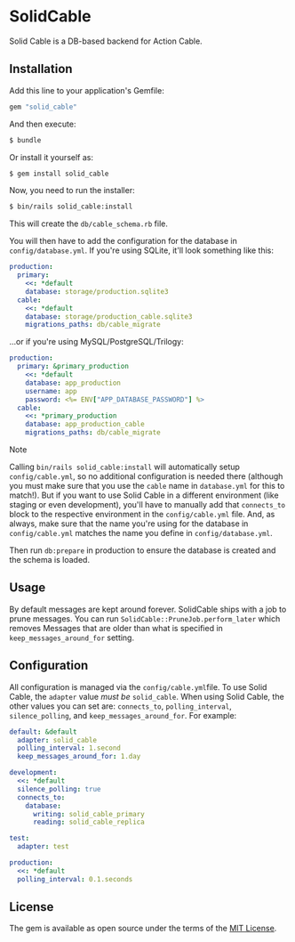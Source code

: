 # SolidCable

Solid Cable is a DB-based backend for Action Cable.


## Installation
Add this line to your application's Gemfile:

```ruby
gem "solid_cable"
```

And then execute:
```bash
$ bundle
```

Or install it yourself as:
```bash
$ gem install solid_cable
```

Now, you need to run the installer:

```bash
$ bin/rails solid_cable:install
```

This will create the `db/cable_schema.rb` file.

You will then have to add the configuration for the database in `config/database.yml`. If you're using SQLite, it'll look something like this:

```yaml
production:
  primary:
    <<: *default
    database: storage/production.sqlite3
  cable:
    <<: *default
    database: storage/production_cable.sqlite3
    migrations_paths: db/cable_migrate
```

...or if you're using MySQL/PostgreSQL/Trilogy:

```yaml
production:
  primary: &primary_production
    <<: *default
    database: app_production
    username: app
    password: <%= ENV["APP_DATABASE_PASSWORD"] %>
  cable:
    <<: *primary_production
    database: app_production_cable
    migrations_paths: db/cable_migrate
```

> [!NOTE]
> Calling `bin/rails solid_cable:install` will automatically setup `config/cable.yml`, so no additional configuration is needed there (although you must make sure that you use the `cable` name in `database.yml` for this to match!). But if you want to use Solid Cable in a different environment (like staging or even development), you'll have to manually add that `connects_to` block to the respective environment in the `config/cable.yml` file. And, as always, make sure that the name you're using for the database in `config/cable.yml` matches the name you define in `config/database.yml`.

Then run `db:prepare` in production to ensure the database is created and the schema is loaded.

## Usage

By default messages are kept around forever. SolidCable ships with a job to
prune messages. You can run `SolidCable::PruneJob.perform_later` which removes
Messages that are older than what is specified in `keep_messages_around_for`
setting.

## Configuration

All configuration is managed via the `config/cable.yml`file. To use Solid Cable, the `adapter` value *must be* `solid_cable`. When using Solid Cable, the other values you can set are: `connects_to`, `polling_interval`, `silence_polling`, and `keep_messages_around_for`. For example:

```yaml
default: &default
  adapter: solid_cable
  polling_interval: 1.second
  keep_messages_around_for: 1.day

development:
  <<: *default
  silence_polling: true
  connects_to:
    database:
      writing: solid_cable_primary
      reading: solid_cable_replica

test:
  adapter: test

production:
  <<: *default
  polling_interval: 0.1.seconds
```

## License
The gem is available as open source under the terms of the [MIT License](https://opensource.org/licenses/MIT).

